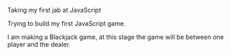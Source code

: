 Taking my first jab at JavaScript

Trying to build my first JavaScript game.

I am making a Blackjack game, at this stage the game will be between one player and the dealer.
